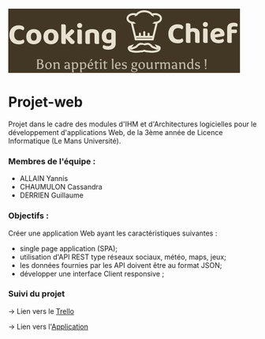 
![Logo de Cooking Chief](front-end/src/assets/img/photos/logo.svg)

# Projet-web
Projet dans le cadre des modules d'IHM et d'Architectures logicielles pour le développement d'applications Web, de la 3ème année de Licence Informatique (Le Mans Université).


### Membres de l'équipe : 
* ALLAIN Yannis
* CHAUMULON Cassandra
* DERRIEN Guillaume

### Objectifs :
Créer une application Web ayant les caractéristiques suivantes :
* single page application (SPA);
* utilisation d'API REST type réseaux sociaux, météo, maps, jeux;
* les données fournies par les API doivent être au format JSON;
* développer une interface Client responsive ;

### Suivi du projet
→ Lien vers le [Trello](https://trello.com/invite/b/JF5x9ooX/80a29375174e14358e4d60f9d6823364/projet-web)

→ Lien vers l'[Application](https://cassandrach.github.io/Projet-web/)
